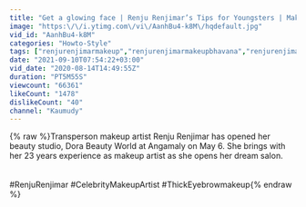 ```yaml
---
title: "Get a glowing face | Renju Renjimar’s Tips for Youngsters | Make Over EP14"
image: "https:\/\/i.ytimg.com\/vi\/AanhBu4-k8M\/hqdefault.jpg"
vid_id: "AanhBu4-k8M"
categories: "Howto-Style"
tags: ["renjurenjimarmakeup","renjurenjimarmakeupbhavana","renjurenjimarmakeupvideos"]
date: "2021-09-10T07:54:22+03:00"
vid_date: "2020-08-14T14:49:55Z"
duration: "PT5M55S"
viewcount: "66361"
likeCount: "1478"
dislikeCount: "40"
channel: "Kaumudy"
---
```

{% raw %}Transperson makeup artist Renju Renjimar has opened her beauty studio, Dora Beauty World at Angamaly on May 6. She brings with her 23 years experience as makeup artist as she opens her dream salon.<br /><br /><br />#RenjuRenjimar #CelebrityMakeupArtist #ThickEyebrowmakeup{% endraw %}
